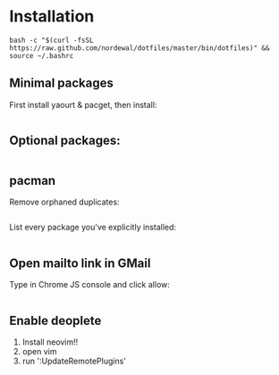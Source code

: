Installation
============
```
bash -c "$(curl -fsSL https://raw.github.com/nordewal/dotfiles/master/bin/dotfiles)" && source ~/.bashrc
```

## Minimal packages
First install yaourt & pacget, then install:

```arandr bash-completion bind-tools cmake dstat dunst efibootmgr ethtool exfat-utils feh firefox fish-git galculator git gnome-keyring google-chrome gsimplecal gthumb i3-wm i3lock i3status jq keepassxc lshw lsof network-manager-applet networkmanager nfs-utils ngrep ntfs-3g numlockx openssh otf-font-awesome p7zip pavucontrol perf powerline-fonts-git pulseaudio python-neovim rofi rsync scrot strace sublime-text-dev termite termite-terminfo thunar thunar-archive-plugin thunar-media-tags-plugin thunar-volman unzip vim wget x86_energy_perf_policy xautolock xorg-server xorg-xev xorg-xinit xorg-xprop
```

## Optional packages:
```calibre cnijfilter2-mg7500 colorpicker cups darktable-git docker-compose dropbox ghostscript gimp gradle hugin intellij-idea-community-edition jdk8-openjdk jre8-openjdk libreoffice-fresh masterpdfeditor maven mplayer openjdk8-src rawtherapee ristretto s3cmd simple-scan sysstat tcpdump teamviewer unrar vlc wireshark-gtk xcalib
```

## pacman
Remove orphaned duplicates:
```pacman -Rns $(pacman -Qtdq)
```
List every package you've explicitly installed:
```pacman -Qei | awk '/^Name/ { name=$3 } /^Groups/ { if ( $3 != "base" && $3 != "base-devel" ) { print name } }'
```

## Open mailto link in GMail
Type in Chrome JS console and click allow:
```navigator.registerProtocolHandler("mailto", "(1)mail.google.com/mail/?extsrc=mailto&url=%s", "Gmail");
```

## Enable deoplete

1. Install neovim!!
2. open vim
3. run ':UpdateRemotePlugins'
